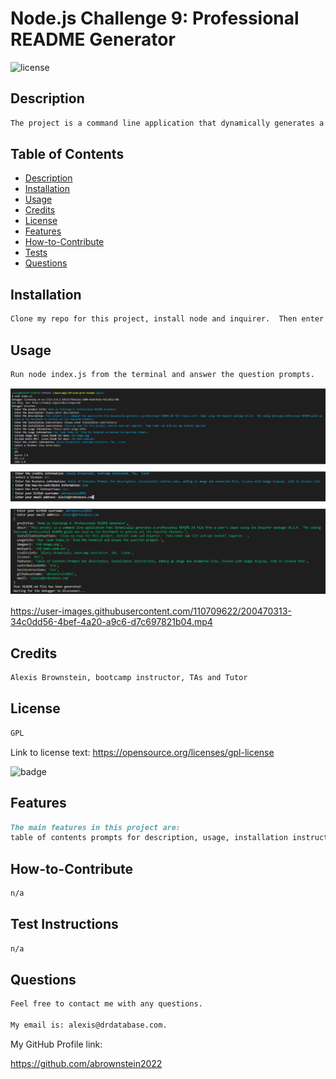 
# Node.js Challenge 9: Professional README Generator

![license](https://img.shields.io/badge/license-GPL-black)

## Description

```md
The project is a command line application that dynamically generates a professional README.md file from a user's input using the Inquirer package v8.2.4.  The coding bootcamp README guide was used as the benchmark to achieve all the required elements. 
```

## Table of Contents

- [Description](#description)
- [Installation](#installation)
- [Usage](#usage)
- [Credits](#credits)
- [License](#license)
- [Features](#features)
- [How-to-Contribute](#how-to-contribute)
- [Tests](#test-instructions)
- [Questions](#questions)

## Installation

```md
Clone my repo for this project, install node and inquirer.  Then enter npm init and npm install inquirer.
```

## Usage

```md
Run node index.js from the terminal and answer the question prompts.
```

![example image](ch9-screens.png)

https://user-images.githubusercontent.com/110709622/200470313-34c0dd56-4bef-4a20-a9c6-d7c697821b04.mp4

## Credits

```md
Alexis Brownstein, bootcamp instructor, TAs and Tutor 
```

## License

 ```md
 GPL 
```

Link to license text:
https://opensource.org/licenses/gpl-license


![badge](https://img.shields.io/badge/license-GPL-black)


## Features

```md
The main features in this project are:
table of contents prompts for description, usage, installation instructions, adding an image and animation file, license with badge display, link to license text
```

## How-to-Contribute

```md
n/a
```

## Test Instructions

```md
n/a
```

## Questions

```md
Feel free to contact me with any questions.

My email is: alexis@drdatabase.com.
```

My GitHub Profile link:
  
  https://github.com/abrownstein2022
 
